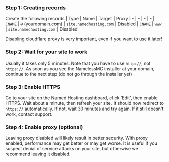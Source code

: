 ### Step 1: Creating records
Create the following records
| Type | Name | Target | Proxy
| - | - | - | -
| `CNAME` | `@` (yourdomain.com) | `site.namedhosting.com` | Disabled
| `CNAME` | `www` | `site.namedhosting.com` | Disabled 

Disabling cloudflare proxy is very important, even if you want to use it later!

### Step 2: Wait for your site to work
Usually it takes only 5 minutes. Note that you have to use `http://`, not `https://`. As soon as you see the NamelessMC installer at your domain, continue to the next step (do not go through the installer yet)

### Step 3: Enable HTTPS
Go to your site on the Named Hosting dashboard, click 'Edit', then enable HTTPS. Wait about a minute, then refresh your site. It should now redirect to `https://` automatically. If not, wait 30 minutes and try again. If it still doesn't work, contact support.

### Step 4: Enable proxy (optional)
Leaving proxy disabled will likely result in better security. With proxy enabled, performance may get better or may get worse. It is useful if you suspect denial of service attacks on your site, but otherwise we recommend leaving it disabled.
